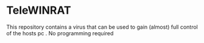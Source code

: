 # TeleWINRAT
This repository contains a virus that can be used to gain (almost) full control of the hosts pc . No programming required
